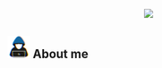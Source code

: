 <p align="center">
 <img src="https://readme-typing-svg.herokuapp.com?duration=1000&color=F7F7F7&background=000000&center=true&vCenter=true&multiline=true&width=1000&height=100&lines=I+am+BIJAYA+SHAH;Passionate+MERN+Developer;From+Kathmandu+Nepal"> 
</p>

## <picture> <img src = "./images/about_me.gif" width = 40px> </picture> About me
